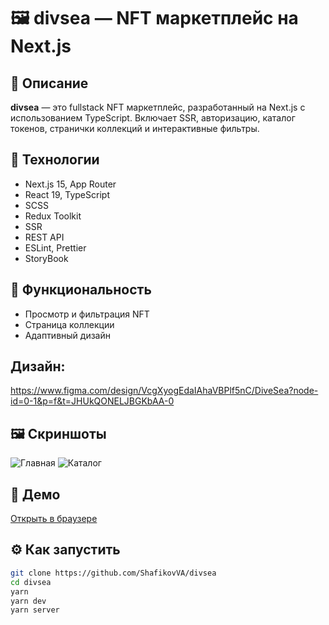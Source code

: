 # 🖼️ divsea — NFT маркетплейс на Next.js

## 📌 Описание
**divsea** — это fullstack NFT маркетплейс, разработанный на Next.js с использованием TypeScript. Включает SSR, авторизацию, каталог токенов, странички коллекций и интерактивные фильтры.

## 🚀 Технологии
- Next.js 15, App Router
- React 19, TypeScript
- SCSS
- Redux Toolkit
- SSR
- REST API
- ESLint, Prettier
- StoryBook

## 🧩 Функциональность
- Просмотр и фильтрация NFT
- Страница коллекции
- Адаптивный дизайн

## Дизайн:
https://www.figma.com/design/VcgXyogEdaIAhaVBPlf5nC/DiveSea?node-id=0-1&p=f&t=JHUkQONELJBGKbAA-0

## 🖼️ Скриншоты
![Главная](public/screenshot-main.jpg)
![Каталог](public/screenshot-collection.jpg)

## 🔗 Демо
[Открыть в браузере](https://divsea.vercel.app)

## ⚙️ Как запустить
```bash
git clone https://github.com/ShafikovVA/divsea
cd divsea
yarn
yarn dev
yarn server
